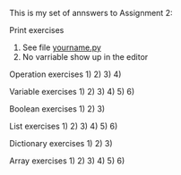 This is my set of annswers to Assignment 2:

Print exercises
1) See file [yourname.py](https://github.com/kp272/Computer-Programming-for-Psychology/blob/main/Assignment2/yourname.py)
2) No varriable show up in the editor

Operation exercises
1)
2)
3)
4) 

Variable exercises
1)
2)
3)
4) 
5) 
6)

Boolean exercises
1)
2)
3)

List exercises
1)
2)
3)
4) 
5) 
6)

Dictionary exercises
1)
2)
3)

Array exercises
1)
2)
3)
4) 
5) 
6)
